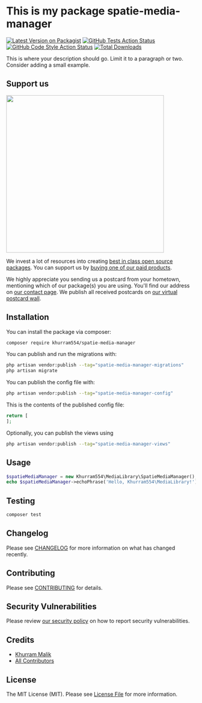 # This is my package spatie-media-manager

[![Latest Version on Packagist](https://img.shields.io/packagist/v/khurram554/spatie-media-manager.svg?style=flat-square)](https://packagist.org/packages/khurram554/spatie-media-manager)
[![GitHub Tests Action Status](https://img.shields.io/github/actions/workflow/status/khurram554/spatie-media-manager/run-tests.yml?branch=main&label=tests&style=flat-square)](https://github.com/khurram554/spatie-media-manager/actions?query=workflow%3Arun-tests+branch%3Amain)
[![GitHub Code Style Action Status](https://img.shields.io/github/actions/workflow/status/khurram554/spatie-media-manager/fix-php-code-style-issues.yml?branch=main&label=code%20style&style=flat-square)](https://github.com/khurram554/spatie-media-manager/actions?query=workflow%3A"Fix+PHP+code+style+issues"+branch%3Amain)
[![Total Downloads](https://img.shields.io/packagist/dt/khurram554/spatie-media-manager.svg?style=flat-square)](https://packagist.org/packages/khurram554/spatie-media-manager)

This is where your description should go. Limit it to a paragraph or two. Consider adding a small example.

## Support us

[<img src="https://github-ads.s3.eu-central-1.amazonaws.com/spatie-media-manager.jpg?t=1" width="419px" />](https://spatie.be/github-ad-click/spatie-media-manager)

We invest a lot of resources into creating [best in class open source packages](https://spatie.be/open-source). You can support us by [buying one of our paid products](https://spatie.be/open-source/support-us).

We highly appreciate you sending us a postcard from your hometown, mentioning which of our package(s) you are using. You'll find our address on [our contact page](https://spatie.be/about-us). We publish all received postcards on [our virtual postcard wall](https://spatie.be/open-source/postcards).

## Installation

You can install the package via composer:

```bash
composer require khurram554/spatie-media-manager
```

You can publish and run the migrations with:

```bash
php artisan vendor:publish --tag="spatie-media-manager-migrations"
php artisan migrate
```

You can publish the config file with:

```bash
php artisan vendor:publish --tag="spatie-media-manager-config"
```

This is the contents of the published config file:

```php
return [
];
```

Optionally, you can publish the views using

```bash
php artisan vendor:publish --tag="spatie-media-manager-views"
```

## Usage

```php
$spatieMediaManager = new Khurram554\MediaLibrary\SpatieMediaManager();
echo $spatieMediaManager->echoPhrase('Hello, Khurram554\MediaLibrary!');
```

## Testing

```bash
composer test
```

## Changelog

Please see [CHANGELOG](CHANGELOG.md) for more information on what has changed recently.

## Contributing

Please see [CONTRIBUTING](CONTRIBUTING.md) for details.

## Security Vulnerabilities

Please review [our security policy](../../security/policy) on how to report security vulnerabilities.

## Credits

- [Khurram Malik](https://github.com/khurram554)
- [All Contributors](../../contributors)

## License

The MIT License (MIT). Please see [License File](LICENSE.md) for more information.

